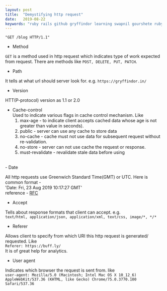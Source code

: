 ```yaml
---
layout: post
title:  "Demystifying http request"
date:   2019-08-22
keywords: "ruby rails github gryffindor learning swapnil gourshete ruby on rails http https headers body response"
---
```


`"GET /blog HTTP/1.1"`

- Method

`GET` is a method used in http request which indicates type of work expected from request. There are methods like `POST, DELETE, PUT, PATCH`.


- Path

It tells at what url should server look for. e.g.
`https://gryffindor.in/`


- Version

HTT(P-protocol) version as 1.1 or 2.0

- Cache-control <br>
Used to indicate various flags in cache control mechanism. Like 
  1. max-age - to indicate client accepts cached data whose age is not greater than value in seconds).
  2. public - server can use any cache to store data
  3. no-cache - cache must not use data for subsequent request without re-validation.
  4. no-store - server can not use cache the request or response.
  5. must-revalidate - revalidate stale data before using

<br>
- Date

All http requests use Greenwich Standard Time(GMT) or UTC. Here is common format -<br> 
'Date: Fri, 23 Aug 2019 10:17:27 GMT'<br>
reference - [RFC](http://tools.ietf.org/html/rfc7231#section-7.1.1.1)

- Accept

Tells about response formats that client can accept. e.g.<br>
`text/html, application/json, application/xml, text/css, image/*, */*` 

- Referer

Allows client to specify from which URI this http request is generated/ requested. Like<br>
`Referer: https://buff.ly/`<br>
It is of great help for analytics.

- User agent

Indicates which browser the request is sent from. like<br>
`user-agent: Mozilla/5.0 (Macintosh; Intel Mac OS X 10_12_6) AppleWebKit/537.36 (KHTML, like Gecko) Chrome/75.0.3770.100 Safari/537.36`
